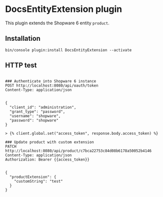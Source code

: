 # DocsEntityExtension plugin

This plugin extends the Shopware 6 entity `product`.

## Installation

```shell
bin/console plugin:install DocsEntityExtension --activate
```

## HTTP test



```http request

### Authenticate into Shopware 6 instance
POST http://localhost:8080/api/oauth/token
Content-Type: application/json


{
  "client_id": "administration",
  "grant_type": "password",
  "username": "shopware",
  "password": "shopware"
}

> {% client.global.set("access_token", response.body.access_token) %}

### Update product with custom extension
PATCH http://localhost:8080/api/product/c7bca22753c84d08b6178a50052b4146
Content-Type: application/json
Authorization: Bearer {{access_token}}


{
  "productExtension": {
    "customString": "test"
  }
}


```
